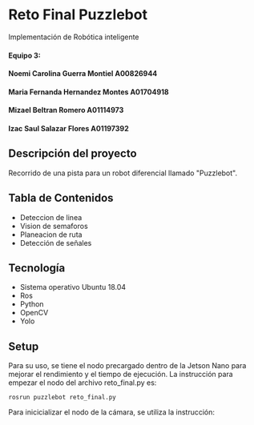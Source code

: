 # Reto Final Puzzlebot
Implementación de Robótica inteligente
#### Equipo 3:
#### Noemi Carolina Guerra Montiel A00826944 
#### Maria Fernanda Hernandez Montes A01704918 
#### Mizael Beltran Romero A01114973 
#### Izac Saul Salazar Flores A01197392

## Descripción del proyecto
Recorrido de una pista para un robot diferencial llamado "Puzzlebot".

## Tabla de Contenidos
* Deteccion de linea 
* Vision de semaforos 
* Planeacion de ruta 
* Detección de señales 

## Tecnología
* Sistema operativo Ubuntu 18.04
* Ros
* Python
* OpenCV
* Yolo

## Setup
Para su uso, se tiene el nodo precargado dentro de la Jetson Nano para mejorar el rendimiento y el tiempo de ejecución. La instrucción para empezar el nodo del archivo reto_final.py es:

```
rosrun puzzlebot reto_final.py
```

Para inicicializar el nodo de la cámara, se utiliza la instrucción:
